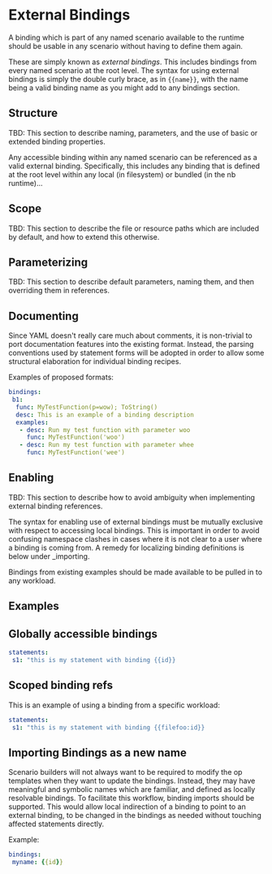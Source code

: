 # External Bindings

A binding which is part of any named scenario available to the runtime
should be usable in any scenario without having to define them again.

These are simply known as _external bindings_. This includes bindings
from every named scenario at the root level. The syntax for using external
bindings is simply the double curly brace, as in `{{name}}`, with the
name being a valid binding name as you might add to any bindings section.

## Structure

TBD: This section to describe naming, parameters, and the use of basic
 or extended binding properties.

Any accessible binding within any named scenario can be referenced as
a valid external binding. Specifically, this includes any binding that
 is defined at the root level within any local (in
 filesystem) or bundled (in the nb runtime)...

## Scope

TBD: This section to describe the file or resource paths which are
 included by default, and how to extend this otherwise.

## Parameterizing

TBD: This section to describe default parameters, naming them, and then
overriding them in references.

## Documenting

Since YAML doesn't really care much about comments, it is non-trivial to
port documentation features into the existing format. Instead, the
parsing conventions used by statement forms will be adopted in order to
allow some structural elaboration for individual binding recipes.

Examples of proposed formats:

```yaml
bindings:
 b1:
  func: MyTestFunction(p=wow); ToString()
  desc: This is an example of a binding description
  examples:
   - desc: Run my test function with parameter woo
     func: MyTestFunction('woo')
   - desc: Run my test function with parameter whee
     func: MyTestFunction('wee')

```

## Enabling

TBD: This section to describe how to avoid ambiguity when implementing
external binding references.

The syntax for enabling use of external bindings must be mutually
 exclusive with respect to accessing local bindings. This is important
 in order to avoid confusing namespace clashes in cases where it is
 not clear to a user where a binding is coming from. A remedy for
 localizing binding definitions is below under _importing.

Bindings from existing examples should be made available to be pulled in
to any workload.

## Examples

## Globally accessible bindings
```yaml
statements:
 s1: "this is my statement with binding {{id}}
```

## Scoped binding refs

This is an example of using a binding from a specific workload:


```yaml
statements:
 s1: "this is my statement with binding {{filefoo:id}}

```
## Importing Bindings as a new name

Scenario builders will not always want to be required to modify the op
templates when they want to update the bindings. Instead, they may have
meaningful and symbolic names which are familiar, and defined as locally
resolvable bindings. To facilitate this workflow, binding imports should
be supported. This would allow local indirection of a binding to point
to an external binding, to be changed in the bindings as needed without
touching affected statements directly.

Example:

```yaml
bindings:
 myname: {{id}}
```
